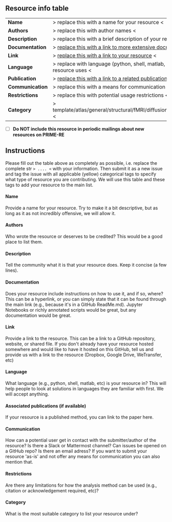 ## Resource info table    

|                     |                                                                                         |
| :------------------ | :-------------------------------------------------------------------------------------- |
| **Name**            | > replace this with a name for your resource <                                          |    
| **Authors**         | > replace this with author names <                                                      |
| **Description**     | > replace this with a brief description of your resource <                              |
| **Documentation**   | > [replace this with a link to more extensive documentation](http://link-to-docs.com) < |
| **Link**            | > [replace this with a link to your resource](http://link-to-resource.com) <            |
| **Language**        | > replace with language (python, shell, matlab, etc) your resource uses <               |
| **Publication**     | > [replace this with a link to a related publication](http://link-to-publication.com) < |
| **Communication**   | > replace this with a means for communication <                                         |
| **Restrictions**    | > replace this with potential usage restrictions <                                      |
| **Category**        | > template/atlas/general/structural/fMRI/diffusion/data/hardware <                                  |
  
    
- [ ] **Do NOT include this resource in periodic mailings about new resources on PRIME-RE** 


## Instructions     
Please fill out the table above as completely as possible, i.e. replace the complete str `> .... <` with your information. 
Then submit it as a new issue and tag the issue with all applicable (yellow) categorical tags to specify what type of resource you are contributing.
We will use this table and these tags to add your resource to the main list.    

#### Name
Provide a name for your resource. Try to make it a bit descriptive, but as long as it as not incredibly offensive, we will allow it.    

#### Authors 
Who wrote the resource or deserves to be credited? This would be a good place to list them.

#### Description 
Tell the community what it is that your resource does. Keep it concise (a few lines).

#### Documentation
Does your resource include instructions on how to use it, and if so, where? 
This can be a hyperlink, or you can simply state that it can be found through the main link (e.g., because it's in a GitHub ReadMe.md).
Jupyter Notebooks or richly annotated scripts would be great, but any documentation would be great. 

#### Link
Provide a link to the resource. This can be a link to a GitHub repository, website, or shared file. 
If you don't already have your resource hosted somewhere and would like to have it hosted on this GitHub, 
tell us and provide us with a link to the resource (Dropbox, Google Drive, WeTransfer, etc)

#### Language
What language (e.g., python, shell, matlab, etc) is your resource in? This will help people to look at solutions in languages they are familiar with first.
We will accept anything. 

#### Associated publications (if available)
If your resource is a published method, you can link to the paper here.

#### Communication
How can a potential user get in contact with the submitter/author of the resource? 
Is there a Slack or Mattermost channel? Can issues be opened on a GitHub repo? Is there an email adress?
If you want to submit your resource 'as-is' and not offer any means for communication you can also mention that.

#### Restrictions
Are there any limitations for how the analysis method can be used (e.g., citation or acknowledgement required, etc)?

#### Category
What is the most suitable category to list your resource under? 

